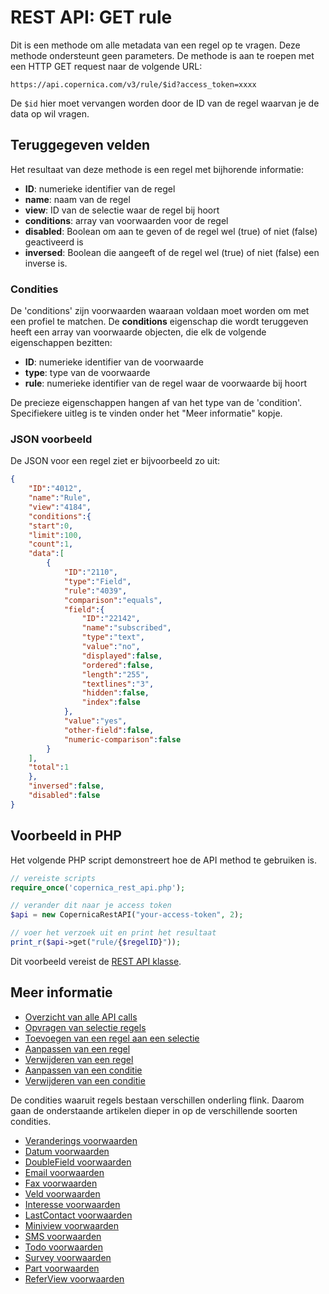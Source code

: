 # REST API: GET rule

Dit is een methode om alle metadata van een regel op te vragen. 
Deze methode ondersteunt geen parameters. De methode is aan te roepen 
met een HTTP GET request naar de volgende URL:

`https://api.copernica.com/v3/rule/$id?access_token=xxxx`

De `$id` hier moet vervangen worden door de ID van de regel waarvan je 
de data op wil vragen.

## Teruggegeven velden

Het resultaat van deze methode is een regel met bijhorende informatie:

* **ID**: numerieke identifier van de regel
* **name**: naam van de regel
* **view**: ID van de selectie waar de regel bij hoort
* **conditions**: array van voorwaarden voor de regel
* **disabled**: Boolean om aan te geven of de regel wel (true) of niet (false) geactiveerd is
* **inversed**: Boolean die aangeeft of de regel wel (true) of niet (false) een inverse is. 

### Condities

De 'conditions' zijn voorwaarden waaraan voldaan moet worden 
om met een profiel te matchen. De **conditions** eigenschap die wordt 
teruggeven heeft een array van voorwaarde objecten, die elk de volgende eigenschappen bezitten:

* **ID**: numerieke identifier van de voorwaarde
* **type**: type van de voorwaarde
* **rule**: numerieke identifier van de regel waar de voorwaarde bij hoort

De precieze eigenschappen hangen af van het type van de 'condition'. Specifiekere 
uitleg is te vinden onder het "Meer informatie" kopje. 

### JSON voorbeeld

De JSON voor een regel ziet er bijvoorbeeld zo uit:

```json
{  
    "ID":"4012",
    "name":"Rule",
    "view":"4184",
    "conditions":{  
    "start":0,
    "limit":100,
    "count":1,
    "data":[  
        {  
            "ID":"2110",
            "type":"Field",
            "rule":"4039",
            "comparison":"equals",
            "field":{  
                "ID":"22142",
                "name":"subscribed",
                "type":"text",
                "value":"no",
                "displayed":false,
                "ordered":false,
                "length":"255",
                "textlines":"3",
                "hidden":false,
                "index":false
            },
            "value":"yes",
            "other-field":false,
            "numeric-comparison":false
        }
    ],
    "total":1
    },
    "inversed":false,
    "disabled":false
}
```

## Voorbeeld in PHP

Het volgende PHP script demonstreert hoe de API method te gebruiken is.

```php
// vereiste scripts
require_once('copernica_rest_api.php');

// verander dit naar je access token
$api = new CopernicaRestAPI("your-access-token", 2);

// voer het verzoek uit en print het resultaat
print_r($api->get("rule/{$regelID}"));
```

Dit voorbeeld vereist de [REST API klasse](rest-php).

## Meer informatie

* [Overzicht van alle API calls](./rest-api.md)
* [Opvragen van selectie regels](./rest-get-view-rules.md)
* [Toevoegen van een regel aan een selectie](./rest-post-view-rules.md)
* [Aanpassen van een regel](./rest-put-rule.md)
* [Verwijderen van een regel](./rest-delete-rule.md)
* [Aanpassen van een conditie](./rest-put-condition.md)
* [Verwijderen van een conditie](./rest-delete-condition.md)

De condities waaruit regels bestaan verschillen onderling flink. Daarom 
gaan de onderstaande artikelen dieper in op de verschillende soorten condities.

* [Veranderings voorwaarden](./rest-condition-type-change.md)
* [Datum voorwaarden](./rest-condition-type-date.md)
* [DoubleField voorwaarden](./rest-condition-type-doublefield.md)
* [Email voorwaarden](./rest-condition-type-email.md)
* [Fax voorwaarden](./rest-condition-type-fax.md)
* [Veld voorwaarden](./rest-condition-type-field.md)
* [Interesse voorwaarden](./rest-condition-type-interest.md)
* [LastContact voorwaarden](./rest-condition-type-lastcontact.md)
* [Miniview voorwaarden](./rest-condition-type-miniview.md)
* [SMS voorwaarden](./rest-condition-type-sms.md)
* [Todo voorwaarden](./rest-condition-type-todo.md)
* [Survey voorwaarden](./rest-condition-type-survey.md)
* [Part voorwaarden](./rest-condition-type-part.md)
* [ReferView voorwaarden](./rest-condition-type-referview.md)
